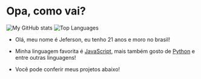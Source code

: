 # Opa, como vai?
![My GitHub stats](https://github-readme-stats.vercel.app/api?username=vitorxcp&show_icons=true&theme=dracula)
![Top Languages](https://github-readme-stats.vercel.app/api/top-langs/?username=vitorxcp&layout=compact&show_icons=true&theme=dracula)
- Olá, meu nome é Jeferson, eu tenho 21 anos e moro no brasil!

- Minha linguagem favorita é [JavaScript](https://pt.wikipedia.org/wiki/JavaScript), mais também gosto de [Python](https://pt.wikipedia.org/wiki/Python) e entre outras linguagens!

- ‎Você pode conferir meus projetos abaixo!‎
